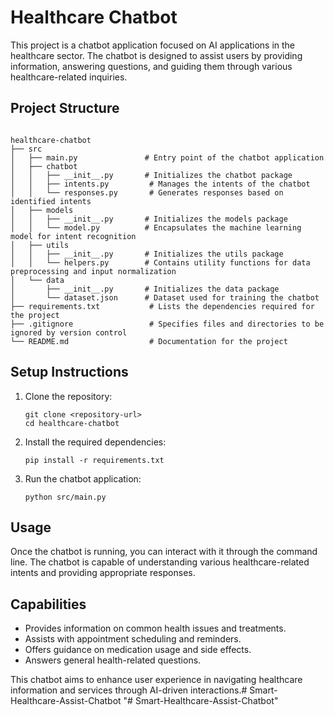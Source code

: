 # Healthcare Chatbot

This project is a chatbot application focused on AI applications in the healthcare sector. The chatbot is designed to assist users by providing information, answering questions, and guiding them through various healthcare-related inquiries.

 
  ## Project Structure

 
  ```

healthcare-chatbot
├── src
│   ├── main.py               # Entry point of the chatbot application
│   ├── chatbot
│   │   ├── __init__.py       # Initializes the chatbot package
│   │   ├── intents.py         # Manages the intents of the chatbot
│   │   └── responses.py       # Generates responses based on identified intents
│   ├── models
│   │   ├── __init__.py       # Initializes the models package
│   │   └── model.py          # Encapsulates the machine learning model for intent recognition
│   ├── utils
│   │   ├── __init__.py       # Initializes the utils package
│   │   └── helpers.py        # Contains utility functions for data preprocessing and input normalization
│   └── data
│       ├── __init__.py       # Initializes the data package
│       └── dataset.json      # Dataset used for training the chatbot
├── requirements.txt           # Lists the dependencies required for the project
├── .gitignore                 # Specifies files and directories to be ignored by version control
└── README.md                  # Documentation for the project
```
  
## Setup Instructions

1. Clone the repository:  
   ```
   git clone <repository-url>
   cd healthcare-chatbot
   ```

2. Install the required dependencies:  
   ```
   pip install -r requirements.txt  
   ```

3. Run the chatbot application:  
   ```  
   python src/main.py  
   ```

## Usage

Once the chatbot is running, you can interact with it through the command line. The chatbot is capable of understanding various healthcare-related intents and providing appropriate responses.

## Capabilities

- Provides information on common health issues and treatments.
- Assists with appointment scheduling and reminders.
- Offers guidance on medication usage and side effects.
- Answers general health-related questions.

This chatbot aims to enhance user experience in navigating healthcare information and services through AI-driven interactions.#   S m a r t - H e a l t h c a r e - A s s i s t - C h a t b o t 
 
 "# Smart-Healthcare-Assist-Chatbot" 
